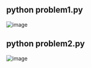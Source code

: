 ## python problem1.py
![image](https://user-images.githubusercontent.com/68915904/122647868-2c89a200-d148-11eb-9a8d-578971d4b6a9.png)
## python problem2.py
![image](https://user-images.githubusercontent.com/68915904/122647899-5e026d80-d148-11eb-93c4-e4ba8cd51e66.png)
